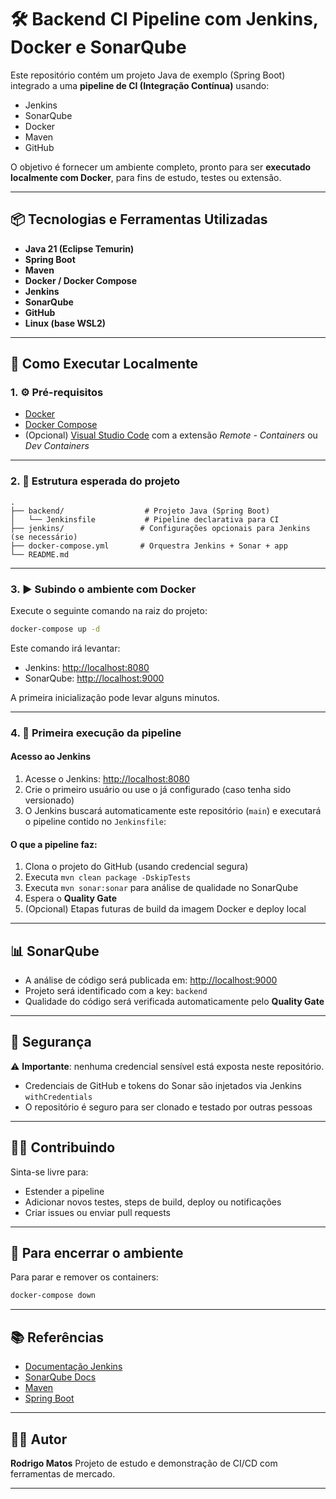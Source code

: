 # 🛠️ Backend CI Pipeline com Jenkins, Docker e SonarQube

Este repositório contém um projeto Java de exemplo (Spring Boot) integrado a uma **pipeline de CI (Integração Contínua)** usando:

- Jenkins
- SonarQube
- Docker
- Maven
- GitHub

O objetivo é fornecer um ambiente completo, pronto para ser **executado localmente com Docker**, para fins de estudo, testes ou extensão.

---

## 📦 Tecnologias e Ferramentas Utilizadas

- **Java 21 (Eclipse Temurin)**
- **Spring Boot**
- **Maven**
- **Docker / Docker Compose**
- **Jenkins**
- **SonarQube**
- **GitHub**
- **Linux (base WSL2)**

---

## 🚀 Como Executar Localmente

### 1. ⚙️ Pré-requisitos

- [Docker](https://www.docker.com/)
- [Docker Compose](https://docs.docker.com/compose/install/)
- (Opcional) [Visual Studio Code](https://code.visualstudio.com/) com a extensão *Remote - Containers* ou *Dev Containers*

---

### 2. 📁 Estrutura esperada do projeto

```
.
├── backend/                  # Projeto Java (Spring Boot)
│   └── Jenkinsfile           # Pipeline declarativa para CI
├── jenkins/                 # Configurações opcionais para Jenkins (se necessário)
├── docker-compose.yml       # Orquestra Jenkins + Sonar + app
└── README.md
```

---

### 3. ▶️ Subindo o ambiente com Docker

Execute o seguinte comando na raiz do projeto:

```bash
docker-compose up -d
```

Este comando irá levantar:

- Jenkins: [http://localhost:8080](http://localhost:8080)
- SonarQube: [http://localhost:9000](http://localhost:9000)

A primeira inicialização pode levar alguns minutos.

---

### 4. 🧪 Primeira execução da pipeline

#### Acesso ao Jenkins

1. Acesse o Jenkins: [http://localhost:8080](http://localhost:8080)
2. Crie o primeiro usuário ou use o já configurado (caso tenha sido versionado)
3. O Jenkins buscará automaticamente este repositório (`main`) e executará o pipeline contido no `Jenkinsfile`:

#### O que a pipeline faz:

1. Clona o projeto do GitHub (usando credencial segura)
2. Executa `mvn clean package -DskipTests`
3. Executa `mvn sonar:sonar` para análise de qualidade no SonarQube
4. Espera o **Quality Gate**
5. (Opcional) Etapas futuras de build da imagem Docker e deploy local

---

## 📊 SonarQube

- A análise de código será publicada em: [http://localhost:9000](http://localhost:9000)
- Projeto será identificado com a key: `backend`
- Qualidade do código será verificada automaticamente pelo **Quality Gate**

---

## 🔐 Segurança

⚠️ **Importante**: nenhuma credencial sensível está exposta neste repositório.

- Credenciais de GitHub e tokens do Sonar são injetados via Jenkins `withCredentials`
- O repositório é seguro para ser clonado e testado por outras pessoas

---

## 🙋‍♂️ Contribuindo

Sinta-se livre para:

- Estender a pipeline
- Adicionar novos testes, steps de build, deploy ou notificações
- Criar issues ou enviar pull requests

---

## 🧼 Para encerrar o ambiente

Para parar e remover os containers:

```bash
docker-compose down
```

---

## 📚 Referências

- [Documentação Jenkins](https://www.jenkins.io/doc/)
- [SonarQube Docs](https://docs.sonarsource.com/)
- [Maven](https://maven.apache.org/)
- [Spring Boot](https://spring.io/projects/spring-boot)

---

## 👨‍💻 Autor

**Rodrigo Matos**
Projeto de estudo e demonstração de CI/CD com ferramentas de mercado.

---
